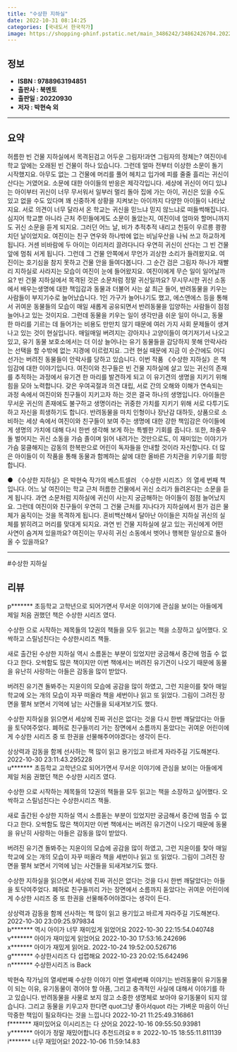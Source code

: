 ```yaml
---
title: "수상한 지하실"
date: 2022-10-31 08:14:25
categories: [국내도서 한국작가]
image: https://shopping-phinf.pstatic.net/main_3486242/34862426704.20221019134833.jpg
---
```


## **정보**

- **ISBN : 9788963194851**
- **출판사 : 북멘토**
- **출판일 : 20220930**
- **저자 : 박현숙 외**

------



## **요약**

허름한 빈 건물 지하실에서 목격된검고 어두운 그림자!과연 그림자의 정체는? 여진이네 학교 앞에는 오래된 빈 건물이 하나 있습니다. 그런데 얼마 전부터 이상한 소문이 돌기 시작했지요. 아무도 없는 그 건물에 머리를 풀어 헤치고 입가에 피를 줄줄 흘리는 귀신이 산다는 거였어요. 소문에 대한 아이들의 반응은 제각각입니다. 세상에 귀신이 어디 있냐는 아이부터 귀신이 너무 무서워서 일부러 멀리 돌아 집에 가는 아이, 귀신은 있을 수도 있고 없을 수도 있다며 꽤 신중하게 상황을 지켜보는 아이까지 다양한 아이들이 나타났지요. 서로 의견이 너무 달라서 온 학교는 귀신을 믿느냐 믿지 않느냐로 떠들썩해집니다. 심지어 학교뿐 아니라 근처 주민들에게도 소문이 돌았는지, 여진이네 엄마와 할머니까지도 귀신 소문을 듣게 되지요. 그러던 어느 날, 비가 추적추적 내리고 천둥이 우르릉 쾅쾅 치던 날이었지요. 여진이는 친구 연우와 하나밖에 없는 비닐우산을 나눠 쓰고 하교하게 됩니다. 거센 비바람에 두 아이는 이리저리 끌려다니다 우연히 귀신이 산다는 그 빈 건물 앞에 멈춰 서게 됩니다. 그런데 그 건물 안쪽에서 무언가 괴상한 소리가 들려왔지요. 여진이는 호기심을 참지 못하고 건물 안을 들여다봅니다. 그 순간 검은 그림자 하나가 재빨리 지하실로 사라지는 모습이 여진이 눈에 들어왔지요. 여진이에게 무슨 일이 일어날까요? 빈 건물 지하실에서 목격된 것은 소문처럼 정말 귀신일까요? 무시무시한 귀신 소동에서 배우는생명에 대한 책임감과 동물과 더불어 사는 삶  최근 들어, 반려동물을 키우는 사람들이 부지기수로 늘어났습니다. 1인 가구가 늘어나기도 했고, 에스앤에스 등을 통해서 귀여운 동물들의 모습이 매일 새롭게 공유되면서 반려동물을 입양하는 사람들이 점점 늘어나고 있는 것이지요. 그런데 동물을 키우는 일이 생각만큼 쉬운 일이 아니고, 동물 한 마리를 기르는 데 들어가는 비용도 만만치 않기 때문에 여러 가지 사회 문제들이 생겨나고 있는 것이 현실입니다. 매일매일 버려지는 강아지나 고양이들이 여기저기서 나오고 있고, 유기 동물 보호소에서는 더 이상 늘어나는 유기 동물들을 감당하지 못해 안락사라는 선택을 할 수밖에 없는 지경에 이르렀지요. 그런 현실 때문에 지금 이 순간에도 어디선가는 버려진 동물들이 안락사를 당하고 있습니다. 이번 작품 《수상한 지하실》은 책임감에 대한 이야기입니다. 여진이와 친구들은 빈 건물 지하실에 살고 있는 귀신의 존재를 추적하는 과정에서 유기견 한 마리를 발견하게 되고 이 유기견의 생명을 지키기 위해 힘을 모아 노력합니다. 갖은 우여곡절과 의견 대립, 서로 간의 오해와 이해가 연속되는 과정 속에서 여진이와 친구들이 지키고자 하는 것은 결국 하나의 생명입니다. 아이들은 무서운 귀신의 존재에도 불구하고 생명이라는 귀중한 가치를 지키기 위해 서로 다투기도 하고 자신을 희생하기도 합니다. 반려동물을 마치 인형이나 장난감 대하듯, 상품으로 소비하는 세상 속에서 여진이와 친구들이 보여 주는 생명에 대한 강한 책임감은 아이들에게 생명의 가치에 대해 다시 한번 생각해 보게 하는 특별한 기회를 줍니다. 또한, 좌충우돌 벌어지는 귀신 소동을 가슴 졸이며 읽어 내려가는 것만으로도, 이 재미있는 이야기가 가슴 뭉클해지는 감동의 한복판으로 어린이 독자들을 안내할 것이라 자신합니다. 더 많은 아이들이 이 작품을 통해 동물과 함께하는 삶에 대한 올바른 가치관을 키우기를 희망합니다.

● 《수상한 지하실》은 박현숙 작가의 베스트셀러 〈수상한 시리즈〉의 열세 번째 책입니다. 어느 날 여진이는 학교 근처 허름한 건물에서 귀신 소리가 들려온다는 소문을 듣게 됩니다. 과연 소문처럼 지하실에 귀신이 사는지 궁금해하는 아이들이 점점 늘어났지요. 그런데 여진이와 친구들이 우연히 그 건물 근처를 지나다가 지하실에서 뭔가 검은 물체가 움직이는 것을 목격하게 됩니다. 혼비백산해서 달아난 아이들은 지하실 귀신의 실체를 밝히려고 머리를 맞대게 되지요. 과연 빈 건물 지하실에 살고 있는 귀신에게 어떤 사연이 숨겨져 있을까요? 여진이는 무사히 귀신 소동에서 벗어나 행복한 일상으로 돌아올 수 있을까요?



------

#수상한 지하실


## **리뷰** 

  p******* 초등학교 고학년으로 되어가면서
무서운 이야기에 관심을 보이는 아들에게
제일 처음 권했던 책은 수상한 시리즈 였다.

수상한 으로 시작하는 제목들의 12권의 책들을 
모두 읽고는 책을 소장하고 싶어했다.
오싹하고 스릴넘친다는 수상한시리즈 책들.

새로 출간된 수상한 지하실 역시 소름돋는 부분이
있었지만 궁금해서 중간에 멈출 수 없다고 한다.
오싹함도 많은 책이지만
이번 책에서는 버려진 유기견이 나오기 때문에
동물을 유난히 사랑하는 아들은 
감동을 많이 받았다.

버려진 유기견 돌봐주는 지윤이의 모습에
공감을 많이 하였고, 그런 지윤이를 찾아
매일 학교에 오는 개의 모습이 자꾸 떠올라
책을 세번이나 읽고 또 읽었다.
그림이 그려진 장면을 펼쳐 보면서
기억에 남는 사건들을 되새겨보기도 했다.

수상한 지하실을 읽으면서 
세상에 진짜 귀신은 없다는 것을
다시 한번 깨달았다는 아들을 토닥여주었다.
폐허로 친구들끼리 가는 장면에서
소름까지 돋았다는 귀여운 어린이에게
수상한 시리즈 중 또 한권을 선물해주어야겠다는
생각이 든다.

상상력과 감동을 함께 선사하는 책 많이 읽고
용기있고 바르게 자라주길 기도해본다. 2022-10-30 23:11:43.295228 <br/>  u******* 초등학교 고학년으로 되어가면서
무서운 이야기에 관심을 보이는 아들에게
제일 처음 권했던 책은 수상한 시리즈 였다.

수상한 으로 시작하는 제목들의 12권의 책들을 
모두 읽고는 책을 소장하고 싶어했다.
오싹하고 스릴넘친다는 수상한시리즈 책들.

새로 출간된 수상한 지하실 역시 소름돋는 부분이
있었지만 궁금해서 중간에 멈출 수 없다고 한다.
오싹함도 많은 책이지만
이번 책에서는 버려진 유기견이 나오기 때문에
동물을 유난히 사랑하는 아들은 
감동을 많이 받았다.

버려진 유기견 돌봐주는 지윤이의 모습에
공감을 많이 하였고, 그런 지윤이를 찾아
매일 학교에 오는 개의 모습이 자꾸 떠올라
책을 세번이나 읽고 또 읽었다.
그림이 그려진 장면을 펼쳐 보면서
기억에 남는 사건들을 되새겨보기도 했다.

수상한 지하실을 읽으면서 
세상에 진짜 귀신은 없다는 것을
다시 한번 깨달았다는 아들을 토닥여주었다.
폐허로 친구들끼리 가는 장면에서
소름까지 돋았다는 귀여운 어린이에게
수상한 시리즈 중 또 한권을 선물해주어야겠다는
생각이 든다.

상상력과 감동을 함께 선사하는 책 많이 읽고
용기있고 바르게 자라주길 기도해본다. 2022-10-30 23:09:25.979834 <br/>  b******* 역시 아이가 너무 재미있게 읽었어요  2022-10-30 22:15:54.040748 <br/>  v******* 아이가 재미있게 읽었어요 2022-10-30 17:53:16.242696 <br/>  x******* 아이가 재밌게 읽어요. 2022-10-24 19:52:00.526716 <br/>  g******* 수상한시리즈 다 섭렵해요 2022-10-23 20:02:15.642496 <br/>  n******* 수상한시리즈 is Back

박현숙 작가님의 열세번째 수상한 이야기
이번 열세번째 이야기는 반려동물이 유기동물이 되는 이유, 유기동물이 겪어야 할 아픔, 그리고 충격적인 사실에 대해서 이야기를 하고 있습니다.
반려동물을 사물로 보지 않고 소중한 생명체로 보아야 
유기동물이 되지 않습니다. 그리고 동물을 키우고자 한다면 quot그냥 좋아서quot 라는 가벼운 마음이 아닌 막중한 책임이 필요하다는 것을 느낍니다 2022-10-21 11:25:49.316861 <br/>  f******* 재미있어요 이시리즈는 다 샀어요 2022-10-16 09:55:50.93981 <br/>  y******* 아이가 정말 재밌어합니다 추천드려요ㅎㅎ 2022-10-15 18:55:11.811139 <br/>  i******* 너무 재밌어요! 2022-10-06 11:59:14.83 <br/>